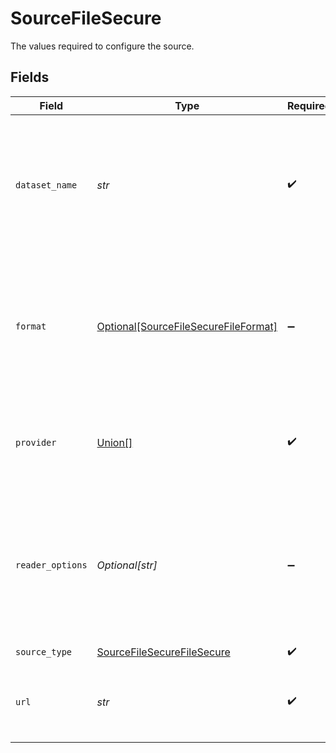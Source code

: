 # SourceFileSecure

The values required to configure the source.


## Fields

| Field                                                                                                                             | Type                                                                                                                              | Required                                                                                                                          | Description                                                                                                                       | Example                                                                                                                           |
| --------------------------------------------------------------------------------------------------------------------------------- | --------------------------------------------------------------------------------------------------------------------------------- | --------------------------------------------------------------------------------------------------------------------------------- | --------------------------------------------------------------------------------------------------------------------------------- | --------------------------------------------------------------------------------------------------------------------------------- |
| `dataset_name`                                                                                                                    | *str*                                                                                                                             | :heavy_check_mark:                                                                                                                | The Name of the final table to replicate this file into (should include letters, numbers dash and underscores only).              |                                                                                                                                   |
| `format`                                                                                                                          | [Optional[SourceFileSecureFileFormat]](../../models/shared/sourcefilesecurefileformat.md)                                         | :heavy_minus_sign:                                                                                                                | The Format of the file which should be replicated (Warning: some formats may be experimental, please refer to the docs).          |                                                                                                                                   |
| `provider`                                                                                                                        | [Union[]](../../models/shared/sourcefilesecurestorageprovider.md)                                                                 | :heavy_check_mark:                                                                                                                | The storage Provider or Location of the file(s) which should be replicated.                                                       |                                                                                                                                   |
| `reader_options`                                                                                                                  | *Optional[str]*                                                                                                                   | :heavy_minus_sign:                                                                                                                | This should be a string in JSON format. It depends on the chosen file format to provide additional options and tune its behavior. | {}                                                                                                                                |
| `source_type`                                                                                                                     | [SourceFileSecureFileSecure](../../models/shared/sourcefilesecurefilesecure.md)                                                   | :heavy_check_mark:                                                                                                                | N/A                                                                                                                               |                                                                                                                                   |
| `url`                                                                                                                             | *str*                                                                                                                             | :heavy_check_mark:                                                                                                                | The URL path to access the file which should be replicated.                                                                       | https://storage.googleapis.com/covid19-open-data/v2/latest/epidemiology.csv                                                       |